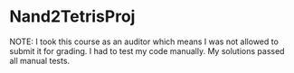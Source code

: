 # Nand2TetrisProj
NOTE: I took this course as an auditor which means I was not allowed to submit it for grading. I had to test my code manually. My solutions passed all manual tests.
